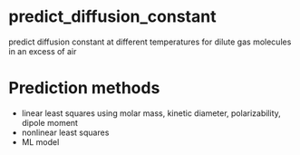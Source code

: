 # predict_diffusion_constant
predict diffusion constant at different temperatures for dilute gas molecules in an excess of air

# Prediction methods
- linear least squares using molar mass, kinetic diameter, polarizability, dipole moment
- nonlinear least squares
- ML model
